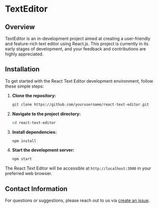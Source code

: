 # TextEditor

## Overview

TextEditor is an in-development project aimed at creating a user-friendly and feature-rich text editor using React.js. This project is currently in its early stages of development, and your feedback and contributions are highly appreciated.

## Installation

To get started with the React Text Editor development environment, follow these simple steps:

1. **Clone the repository:**

    ```bash
    git clone https://github.com/yourusername/react-text-editor.git
    ```

2. **Navigate to the project directory:**

    ```bash
    cd react-text-editor
    ```

3. **Install dependencies:**

    ```bash
    npm install
    ```

4. **Start the development server:**

    ```bash
    npm start
    ```

The React Text Editor will be accessible at `http://localhost:3000` in your preferred web browser.

## Contact Information

For questions or suggestions, please reach out to us via [create an issue](https://github.com/Thizh/TextEditor/issues/new).

